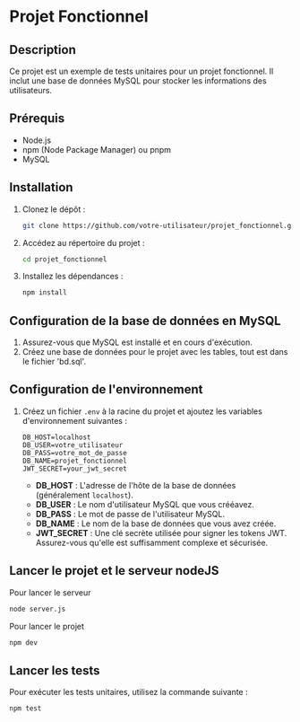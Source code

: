 # Projet Fonctionnel

## Description
Ce projet est un exemple de tests unitaires pour un projet fonctionnel. Il inclut une base de données MySQL pour stocker les informations des utilisateurs.

## Prérequis
- Node.js
- npm (Node Package Manager) ou pnpm
- MySQL

## Installation
1. Clonez le dépôt :
    ```bash
    git clone https://github.com/votre-utilisateur/projet_fonctionnel.git
    ```
2. Accédez au répertoire du projet :
    ```bash
    cd projet_fonctionnel
    ```
3. Installez les dépendances :
    ```bash
    npm install
    ```

## Configuration de la base de données en MySQL
1. Assurez-vous que MySQL est installé et en cours d'exécution.
2. Créez une base de données pour le projet avec les tables, tout est dans le fichier 'bd.sql'.
 

## Configuration de l'environnement
1. Créez un fichier `.env` à la racine du projet et ajoutez les variables d'environnement suivantes :
    ```env
    DB_HOST=localhost
    DB_USER=votre_utilisateur
    DB_PASS=votre_mot_de_passe
    DB_NAME=projet_fonctionnel
    JWT_SECRET=your_jwt_secret
    ```
    - **DB_HOST** : L'adresse de l'hôte de la base de données (généralement `localhost`).
    - **DB_USER** : Le nom d'utilisateur MySQL que vous  crééavez.
    - **DB_PASS** : Le mot de passe de l'utilisateur MySQL.
    - **DB_NAME** : Le nom de la base de données que vous avez créée.
    - **JWT_SECRET** : Une clé secrète utilisée pour signer les tokens JWT. Assurez-vous qu'elle est suffisamment complexe et sécurisée.


## Lancer le projet et le serveur nodeJS
Pour lancer le serveur
```bash
node server.js
```

Pour lancer le projet
```bash
npm dev
```

## Lancer les tests
Pour exécuter les tests unitaires, utilisez la commande suivante :
```bash
npm test
```
